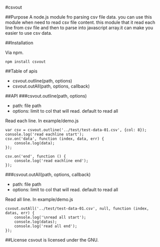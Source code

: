#csvout



##Purpose
A node.js module fro parsing csv file data.
you can use this module when need to read csv file content. this module that it read each line from csv file and then to parse into javascript array.it can make you easier to use csv data.



##Installation

Via npm.
```
npm install csvout
```



##Table of apis
* csvout.outline(path, options)
* csvout.outAll(path, options, callback)



##API
###csvout.outline(path, options)
* path: file path
* options: limit to col that will read. default to read all<br />

Read each line.
In example/demo.js
```
var csv = csvout.outline('../test/test-data-01.csv', {col: 8});
console.log('read eachline start');
csv.on('data', function (index, data, err) {
    console.log(data);
});

csv.on('end', function () {
    console.log('read eachline end');
});
```

###csvout.outAll(path, options, callback)
* path: file path
* options: limit to col that will read. default to read all<br />

Read all line.
In example/demo.js
```
csvout.outAll('../test/test-data-01.csv', null, function (index, datas, err) {
    console.log('\nread all start');
    console.log(datas);
    console.log('read all end');
});
```



##License
csvout  is licensed under the GNU.